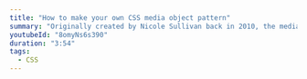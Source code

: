 ```yaml
---
title: "How to make your own CSS media object pattern"
summary: "Originally created by Nicole Sullivan back in 2010, the media object is a common web pattern that could save you hundreds of lines of code."
youtubeId: "8omyNs6s390"
duration: "3:54"
tags:
  - CSS
---
```

